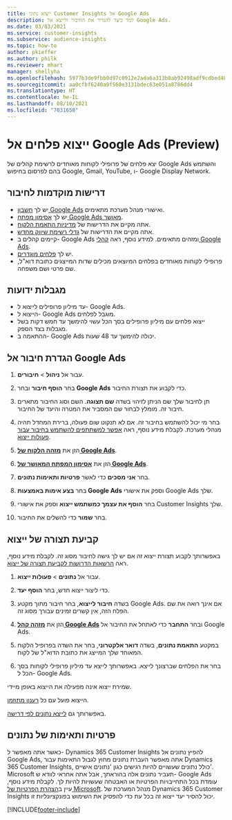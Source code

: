 ```yaml
---
title: ייצוא נתוני Customer Insights אל Google Ads
description: למד כיצד להגדיר את החיבור ולייצא אל Google Ads.
ms.date: 03/03/2021
ms.service: customer-insights
ms.subservice: audience-insights
ms.topic: how-to
author: pkieffer
ms.author: philk
ms.reviewer: mhart
manager: shellyha
ms.openlocfilehash: 5977b3de9fbb0d97c0912e2ada6a313b0ab92498adf9cdbed48191c0e5143567
ms.sourcegitcommit: aa0cfbf6240a9f560e3131bdec63e051a8786dd4
ms.translationtype: HT
ms.contentlocale: he-IL
ms.lasthandoff: 08/10/2021
ms.locfileid: "7031658"
---
```

# <a name="export-segments-to-google-ads-preview"></a>ייצוא פלחים אל Google Ads‏ (Preview)

יצא פלחים של פרופילי לקוחות מאוחדים לרשימת קהלים של Google Ads והשתמש בהם לפרסום בחיפוש Google‏, Gmail, YouTube, ו- Google Display Network. 

## <a name="prerequisites-for-connection"></a>דרישות מוקדמות לחיבור

-   יש לך [חשבון Google Ads](https://ads.google.com/) ואישורי מנהל מערכת מתאימים.
-   יש לך [אסימון מפתח Google Ads מאושר](https://developers.google.com/google-ads/api/docs/first-call/dev-token). 
-   אתה מקיים את הדרישות של [מדיניות התאמת הלקוח](https://support.google.com/adspolicy/answer/6299717).
-   אתה מקיים את הדרישות של [גדלי רשימת שיווק מחדש](https://support.google.com/google-ads/answer/7558048).
-   קיימים קהלים ב- Google Ads ומזהים מתאימים. למידע נוסף, ראה [קהלי Google Ads](https://support.google.com/google-ads/answer/7558048?hl=en#:~:text=Audience%20lists%20is%20a%20section,Display%20Network%20through%20remarketing%20campaigns.).
-   יש לך [פלחים מוגדרים](segments.md).
-   פרופילי לקוחות מאוחדים בפלחים המיוצאים מכילים שדות המייצגים כתובת דוא"ל, שם פרטי ושם משפחה.

## <a name="known-limitations"></a>מגבלות ידועות

- עד מיליון פרופילים לייצוא ל- Google Ads.
- הייצוא ל- Google Ads מוגבל לפלחים.
- ייצוא פלחים עם מיליון פרופילים בסך הכל עשוי להימשך עד חמש דקות בשל מגבלות בצד הספק. 
- ההתאמה ב- Google Ads יכולה להימשך עד 48 שעות.

## <a name="set-up-connection-to-google-ads"></a>הגדרת חיבור אל Google Ads

1. עבור אל **ניהול** > **חיבורים**.

1. בחר **הוסף חיבור** ובחר **Google Ads** כדי לקבוע את תצורת החיבור.

1. תן לחיבור שלך שם הניתן לזיהוי בשדה **שם תצוגה**. השם וסוג החיבור מתארים חיבור זה. מומלץ לבחור שם המסביר את המטרה והיעד של החיבור.

1. בחר מי יכול להשתמש בחיבור זה. אם לא תנקוט שום פעולה, ברירת המחדל תהיה מנהלי מערכת. לקבלת מידע נוסף, ראה [אפשר למשתתפים להשתמש בחיבור עבור פעולות ייצוא](connections.md#allow-contributors-to-use-a-connection-for-exports).

1. הזן את **[מזהה הלקוח של Google Ads](https://support.google.com/google-ads/answer/1704344)**.

1. הזן את **[אסימון המפתח המאושר של Google Ads](https://developers.google.com/google-ads/api/docs/first-call/dev-token)**.

1. בחר **אני מסכים** כדי לאשר **פרטיות ותאימות נתונים**.

1. בחר **בצע אימות באמצעות Google Ads** וספק את אישורי Google Ads שלך.

1. בחר **הוסף את עצמך כמשתמש ייצוא** וספק את אישורי Customer Insights שלך.

1. בחר **שמור** כדי להשלים את החיבור. 

## <a name="configure-an-export"></a>קביעת תצורה של ייצוא

באפשרותך לקבוע תצורת ייצוא זה אם יש לך גישה לחיבור מסוג זה. לקבלת מידע נוסף, ראה [הרשאות הדרושות לקביעת תצורה של ייצוא](export-destinations.md#set-up-a-new-export).

1. עבור אל **נתונים** > **פעולות ייצוא**.

1. כדי ליצור ייצוא חדש, בחר **הוסף יעד**.

1. בשדה **חיבור לייצוא**, בחר חיבור מתוך מקטע Google Ads. אם אינך רואה את שם הפלח הזה, אין קשרים זמינים עבורך מסוג זה.

1. הזן את **[מזהה קהל Google Ads](https://support.google.com/google-ads/answer/7558048?hl=en#:~:text=Audience%20lists%20is%20a%20section,Display%20Network%20through%20remarketing%20campaigns.)** ובחר **התחבר** כדי לאתחל את החיבור אל Google Ads.

1. במקטע **התאמת נתונים**, בשדה **דואר אלקטרוני**, בחר את השדה בפרופיל הלקוח המאוחד שלך המייצג את כתובת הדוא"ל של לקוח.

1. בחר את הפלחים שברצונך לייצא. באפשרותך לייצא עד מיליון פרופילי לקוחות בסך הכל ל- Google Ads.

שמירת ייצוא אינה מפעילה את הייצוא באופן מיידי.

הייצוא פועל עם כל [רענון מתוזמן](system.md#schedule-tab). 

באפשרותך גם [לייצא נתונים לפי דרישה](export-destinations.md#run-exports-on-demand). 

## <a name="data-privacy-and-compliance"></a>פרטיות ותאימות של נתונים

כאשר אתה מאפשר ל- Dynamics 365 Customer Insights להפיץ נתונים אל Google Ads, אתה מאפשר העברת נתונים מחוץ לגבול התאימות עבור Dynamics 365 Customer Insights, כולל נתונים שעשויים להיות רגישים כגון 'נתונים אישיים'. Microsoft תעביר נתונים אלה בהוראתך, אבל אתה אחראי לוודא ש- Google Ads עומדת בכל התחייבויות הפרטיות או האבטחה שעשויות להיות לך. לקבלת מידע נוסף, עיין ב[הצהרת הפרטיות של Microsoft](https://go.microsoft.com/fwlink/?linkid=396732).
מנהל המערכת של Dynamics 365 Customer Insights יכול להסיר יעד ייצוא זה בכל עת כדי להפסיק את השימוש בפונקציונליות זו.


[!INCLUDE[footer-include](../includes/footer-banner.md)]
